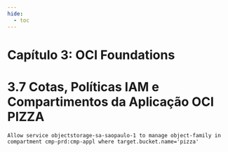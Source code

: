 ```yaml
---
hide:
  - toc
---
```


# Capítulo 3: OCI Foundations

# 3.7 Cotas, Políticas IAM e Compartimentos da Aplicação OCI PIZZA

```
Allow service objectstorage-sa-saopaulo-1 to manage object-family in compartment cmp-prd:cmp-appl where target.bucket.name='pizza'
```